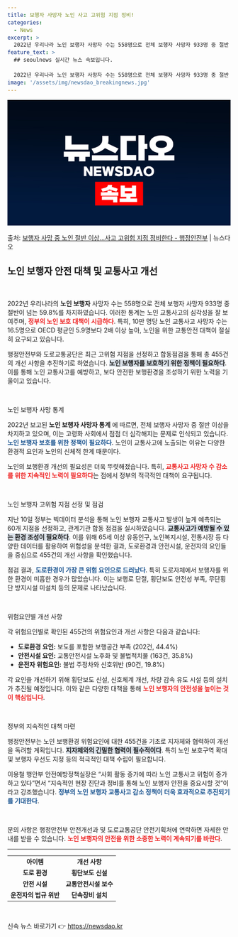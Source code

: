 ```yaml
---
title: 보행자 사망자 노인 사고 고위험 지점 정비!
categories:
  - News
excerpt: >
  2022년 우리나라 노인 보행자 사망자 수는 558명으로 전체 보행자 사망자 933명 중 절반 이상인 59.…
feature_text: >
  ## seoulnews 실시간 뉴스 속보입니다.

  2022년 우리나라 노인 보행자 사망자 수는 558명으로 전체 보행자 사망자 933명 중 절반 이상인 59.…
image: '/assets/img/newsdao_breakingnews.jpg'
---
```


![뉴스다오 속보](/assets/img/newsdao_breakingnews.jpg)

<p>출처: <a href="https://newsdao.kr/2675" rel="dofollow">보행자 사망 중 노인 절반 이상…사고 고위험 지점 정비한다 - 행정안전부</a> | 뉴스다오</p>

<h2 data-ke-size="size26">노인 보행자 안전 대책 및 교통사고 개선</h2>

<p data-ke-size="size16">&nbsp;</p>

2022년 우리나라의 <b>노인 보행자</b> 사망자 수는 558명으로 전체 보행자 사망자 933명 중 절반이 넘는 59.8%를 차지하였습니다. 이러한 통계는 노인 교통사고의 심각성을 잘 보여주며, <b><span style="color: #ee2323;">정부의 노인 보호 대책이 시급하다</span></b>. 특히, 10만 명당 노인 교통사고 사망자 수는 16.5명으로 OECD 평균인 5.9명보다 2배 이상 높아, 노인을 위한 교통안전 대책이 절실히 요구되고 있습니다.

행정안전부와 도로교통공단은 최근 고위험 지점을 선정하고 합동점검을 통해 총 455건의 개선 사항을 추진하기로 하였습니다. <b><span style="background-color: #21538527;">노인 보행자를 보호하기 위한 정책이 필요하다</span></b>. 이를 통해 노인 교통사고를 예방하고, 보다 안전한 보행환경을 조성하기 위한 노력을 기울이고 있습니다.

<p data-ke-size="size16">&nbsp;</p>

노인 보행자 사망 통계

2022년 보고된 <b>노인 보행자 사망자 통계</b> 에 따르면, 전체 보행자 사망자 중 절반 이상을 차지하고 있으며, 이는 고령화 사회에서 점점 더 심각해지는 문제로 인식되고 있습니다. <b><span style="color: #1a5490;">노인 보행자 보호를 위한 정책이 필요하다</span></b>. 노인이 교통사고에 노출되는 이유는 다양한 환경적 요인과 노인의 신체적 한계 때문이다.

노인의 보행환경 개선의 필요성은 더욱 뚜렷해졌습니다. 특히, <b><span style="color: #ee2323;">교통사고 사망자 수 감소를 위한 지속적인 노력이 필요하다</span></b>는 점에서 정부의 적극적인 대책이 요구됩니다.

<p data-ke-size="size16">&nbsp;</p>

노인 보행자 고위험 지점 선정 및 점검

지난 10일 정부는 빅데이터 분석을 통해 노인 보행자 교통사고 발생이 높게 예측되는 60개 지점을 선정하고, 관계기관 합동 점검을 실시하였습니다. <b><span style="background-color: #21538527;">교통사고가 예방될 수 있는 환경 조성이 필요하다</span></b>. 이를 위해 65세 이상 유동인구, 노인복지시설, 전통시장 등 다양한 데이터를 활용하여 위험성을 분석한 결과, 도로환경과 안전시설, 운전자의 요인들을 중심으로 455건의 개선 사항을 확인했습니다.

점검 결과, <b><span style="color: #1a5490;">도로환경이 가장 큰 위험 요인으로 드러났다</span></b>. 특히 도로자체에서 보행자를 위한 환경이 미흡한 경우가 많았습니다. 이는 보행로 단절, 횡단보도 안전성 부족, 무단횡단 방지시설 미설치 등의 문제로 나타났습니다.

<p data-ke-size="size16">&nbsp;</p>

위험요인별 개선 사항

각 위험요인별로 확인된 455건의 위험요인과 개선 사항은 다음과 같습니다:

<ul>
    <li><b>도로환경 요인:</b> 보도를 포함한 보행공간 부족 (202건, 44.4%)</li>
    <li><b>안전시설 요인:</b> 교통안전시설 노후화 및 불법적치물 (163건, 35.8%)</li>
    <li><b>운전자 위험요인:</b> 불법 주정차와 신호위반 (90건, 19.8%)</li>
</ul>

각 요인을 개선하기 위해 횡단보도 신설, 신호체계 개선, 차량 감속 유도 시설 등의 설치가 추진될 예정입니다. 이와 같은 다양한 대책을 통해 <b><span style="color: #ee2323;">노인 보행자의 안전성을 높이는 것이 핵심입니다</span></b>.

<p data-ke-size="size16">&nbsp;</p>

정부의 지속적인 대책 마련

행정안전부는 노인 보행환경 위험요인에 대한 455건을 기초로 지자체와 협력하여 개선을 독려할 계획입니다. <b><span style="background-color: #21538527;">지자체와의 긴밀한 협력이 필수적이다</span></b>. 특히 노인 보호구역 확대 및 보행자 우선도 지정 등의 적극적인 대책 수립이 필요합니다.

이용철 행안부 안전예방정책실장은 “사회 활동 증가에 따라 노인 교통사고 위험이 증가하고 있다”면서 “지속적인 현장 진단과 정비를 통해 노인 보행자 안전을 중요시할 것”이라고 강조했습니다. <b><span style="color: #1a5490;">정부의 노인 보행자 교통사고 감소 정책이 더욱 효과적으로 추진되기를 기대한다</span></b>.

<p data-ke-size="size16">&nbsp;</p>

문의 사항은 행정안전부 안전개선과 및 도로교통공단 안전기획처에 연락하면 자세한 안내를 받을 수 있습니다. <b><span style="color: #ee2323;">노인 보행자의 안전을 위한 소중한 노력이 계속되기를 바란다</span></b>.

<hr>

<table style="width: 100%;">
    <tr>
        <td style="text-align: center; height: 17px;"><b>아이템</b></td>
        <td style="text-align: center; height: 17px;"><b>개선 사항</b></td>
    </tr>
    <tr>
        <td style="text-align: center; height: 17px;"><b>도로 환경</b></td>
        <td style="text-align: center; height: 17px;"><b>횡단보도 신설</b></td>
    </tr>
    <tr>
        <td style="text-align: center; height: 17px;"><b>안전 시설</b></td>
        <td style="text-align: center; height: 17px;"><b>교통안전시설 보수</b></td>
    </tr>
    <tr>
        <td style="text-align: center; height: 17px;"><b>운전자의 법규 위반</b></td>
        <td style="text-align: center; height: 17px;"><b>단속장비 설치</b></td>
    </tr>
</table>

<p data-ke-size="size16">&nbsp;</p> 

신속 뉴스 바로가기 👉 <a href="https://newsdao.kr" rel="dofollow">https://newsdao.kr</a>


